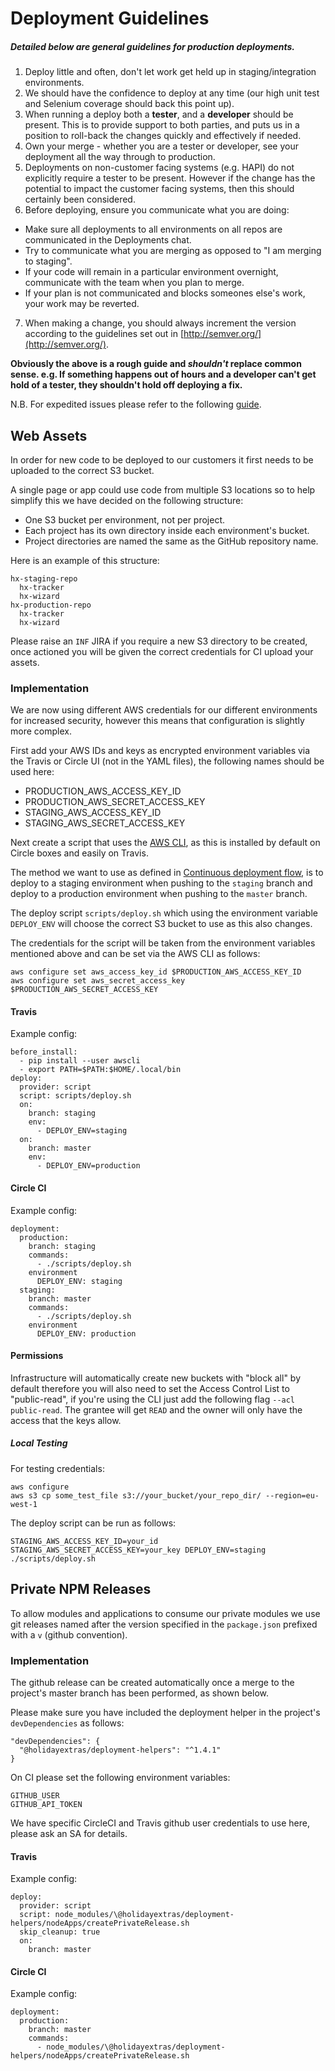 # Deployment Guidelines

##### Detailed below are general guidelines for production deployments.

1. Deploy little and often, don't let work get held up in staging/integration environments. 
2. We should have the confidence to deploy at any time (our high unit test and Selenium coverage should back this point up).
3. When running a deploy both a **tester**, and a **developer** should be present. This is to provide support to both parties, and puts us in a position to roll-back the changes quickly and effectively if needed.
4. Own your merge - whether you are a tester or developer, see your deployment all the way through to production.
5. Deployments on non-customer facing systems (e.g. HAPI) do not explicitly require a tester to be present. However if the change has the potential to impact the customer facing systems, then this should certainly been considered.
6. Before deploying, ensure you communicate what you are doing:
  - Make sure all deployments to all environments on all repos are communicated in the Deployments chat. 
  - Try to communicate what you are merging as opposed to "I am merging to staging".
  - If your code will remain in a particular environment overnight, communicate with the team when you plan to merge.
  - If your plan is not communicated and blocks someones else's work, your work may be reverted. 
7. When making a change, you should always increment the version according to the guidelines set out in [http://semver.org/](http://semver.org/).

**Obviously the above is a rough guide and *shouldn't* replace common sense. e.g. If something happens out of hours and a developer can't get hold of a tester, they shouldn't hold off deploying a fix.**

N.B. For expedited issues please refer to the following [guide](expedited-procedure.md).

## Web Assets

In order for new code to be deployed to our customers it first needs to be uploaded to the correct S3 bucket.

A single page or app could use code from multiple S3 locations so to help simplify this we have decided on the following structure:

* One S3 bucket per environment, not per project.
* Each project has its own directory inside each environment's bucket.
* Project directories are named the same as the GitHub repository name.

Here is an example of this structure:

    hx-staging-repo
      hx-tracker
      hx-wizard
    hx-production-repo
      hx-tracker
      hx-wizard

Please raise an `INF` JIRA if you require a new S3 directory to be created, once actioned you will be given the correct credentials for CI upload your assets.

### Implementation

We are now using different AWS credentials for our different environments for increased security, however this means that configuration is slightly more complex.

First add your AWS IDs and keys as encrypted environment variables via the Travis or Circle UI (not in the YAML files), the following names should be used here:

* PRODUCTION_AWS_ACCESS_KEY_ID
* PRODUCTION_AWS_SECRET_ACCESS_KEY
* STAGING_AWS_ACCESS_KEY_ID
* STAGING_AWS_SECRET_ACCESS_KEY

Next create a script that uses the [AWS CLI](https://aws.amazon.com/cli/), as this is installed by default on Circle boxes and easily on Travis.

The method we want to use as defined in [Continuous deployment flow](cd-flow.md), is to deploy to a staging environment when pushing to the `staging` branch and deploy to a production environment when pushing to the `master` branch.

The deploy script `scripts/deploy.sh` which using the environment variable `DEPLOY_ENV` will choose the correct S3 bucket to use as this also changes.

The credentials for the script will be taken from the environment variables mentioned above and can be set via the AWS CLI as follows:

    aws configure set aws_access_key_id $PRODUCTION_AWS_ACCESS_KEY_ID
    aws configure set aws_secret_access_key $PRODUCTION_AWS_SECRET_ACCESS_KEY

#### Travis

Example config:

    before_install:
      - pip install --user awscli
      - export PATH=$PATH:$HOME/.local/bin
    deploy:
      provider: script
      script: scripts/deploy.sh
      on:
        branch: staging
        env:
          - DEPLOY_ENV=staging
      on:
        branch: master
        env:
          - DEPLOY_ENV=production

#### Circle CI

Example config:

    deployment:
      production:
        branch: staging
        commands:
          - ./scripts/deploy.sh
        environment
          DEPLOY_ENV: staging
      staging:
        branch: master
        commands:
          - ./scripts/deploy.sh
        environment
          DEPLOY_ENV: production

#### Permissions

Infrastructure will automatically create new buckets with "block all" by default therefore you will also need to set the Access Control List to "public-read", if you're using the CLI just add the following flag `--acl public-read`. The grantee will get `READ` and the owner will only have the access that the keys allow.

##### Local Testing

For testing credentials:

    aws configure
    aws s3 cp some_test_file s3://your_bucket/your_repo_dir/ --region=eu-west-1 

The deploy script can be run as follows:

    STAGING_AWS_ACCESS_KEY_ID=your_id STAGING_AWS_SECRET_ACCESS_KEY=your_key DEPLOY_ENV=staging ./scripts/deploy.sh

## Private NPM Releases

To allow modules and applications to consume our private modules we use git releases named after the version specified in the `package.json` prefixed with a `v` (github convention).

### Implementation

The github release can be created automatically once a merge to the project's master branch has been performed, as shown below.

Please make sure you have included the deployment helper in the project's `devDependencies` as follows:

    "devDependencies": {
      "@holidayextras/deployment-helpers": "^1.4.1"
    }

On CI please set the following environment variables:

    GITHUB_USER
    GITHUB_API_TOKEN

We have specific CircleCI and Travis github user credentials to use here, please ask an SA for details.

#### Travis

Example config:

    deploy:
      provider: script
      script: node_modules/\@holidayextras/deployment-helpers/nodeApps/createPrivateRelease.sh
      skip_cleanup: true
      on:
        branch: master

#### Circle CI

Example config:

    deployment:
      production:
        branch: master
        commands:
          - node_modules/\@holidayextras/deployment-helpers/nodeApps/createPrivateRelease.sh
